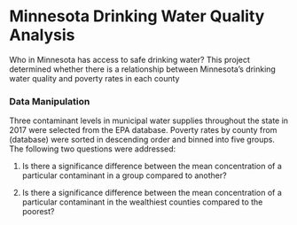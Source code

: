 # Minnesota Drinking Water Quality Analysis
Who in Minnesota has access to safe drinking water? This project determined whether there is a relationship between Minnesota’s drinking water quality and poverty rates in each county

### Data Manipulation
Three contaminant levels in municipal water supplies throughout the state in 2017 were selected from the EPA database. Poverty rates by county from (database) were sorted in descending order and binned into five groups. The following two questions were addressed:

1. Is there a significance difference between the mean concentration of a particular contaminant in a group compared to another?

2. Is there a significance difference between the mean concentration of a particular contaminant in the wealthiest counties compared to the poorest?
 ###
